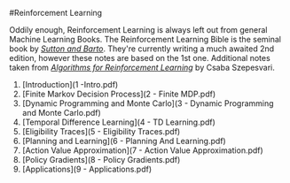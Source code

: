 #Reinforcement Learning

Oddily enough, Reinforcement Learning is always left out from general Machine Learning Books. The Reinforcement Learning Bible is the seminal book by [*Sutton and Barto*](https://webdocs.cs.ualberta.ca/~sutton/book/the-book.html). They're currently writing a much awaited 2nd edition, however these notes are based on the 1st one.
Additional notes taken from [*Algorithms for Reinforcement Learning*](https://sites.ualberta.ca/~szepesva/RLBook.html) by Csaba Szepesvari.

1. [Introduction](1 -Intro.pdf)
2. [Finite Markov Decision Process](2 - Finite MDP.pdf)
3. [Dynamic Programming and Monte Carlo](3 - Dynamic Programming and Monte Carlo.pdf)
4. [Temporal Difference Learning](4 - TD Learning.pdf)
5. [Eligibility Traces](5 - Eligibility Traces.pdf)
6. [Planning and Learning](6 - Planning And Learning.pdf)
7. [Action Value Approximation](7 - Action Value Approximation.pdf)
8. [Policy Gradients](8 - Policy Gradients.pdf)
9. [Applications](9 - Applications.pdf)
